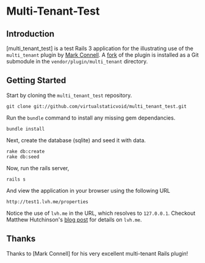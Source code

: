 # Multi-Tenant-Test #

## Introduction
[multi_tenant_test] is a test Rails 3 application for the illustrating use of the `multi_tenant` plugin by [Mark Connell](https://github.com/mconnell).
A [fork](https://github.com/virtualstaticvoid/multi_tenant) of the plugin is installed as a Git submodule in the `vendor/plugin/multi_tenant` directory.

## Getting Started ##
Start by cloning the `multi_tenant_test` repository.

    git clone git://github.com/virtualstaticvoid/multi_tenant_test.git

Run the `bundle` command to install any missing gem dependancies.

    bundle install

Next, create the database (sqlite) and seed it with data.

    rake db:create 
    rake db:seed

Now, run the rails server,

    rails s

And view the application in your browser using the following URL

    http://test1.lvh.me/properties

Notice the use of `lvh.me` in the URL, which resolves to `127.0.0.1`. Checkout Matthew Hutchinson's [blog post](http://matthewhutchinson.net/2011/1/10/configuring-subdomains-in-development-with-lvhme) for details on `lvh.me`.

## Thanks ##
Thanks to [Mark Connell] for his very excellent multi-tenant Rails plugin!

